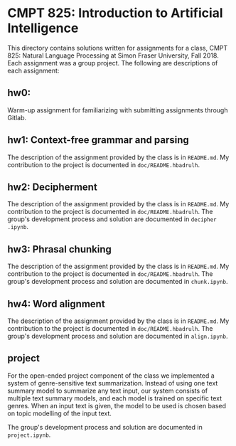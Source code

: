 # CMPT 825: Introduction to Artificial Intelligence
This directory contains solutions written for assignments for a class, 
CMPT 825: Natural Language Processing at Simon Fraser University, Fall 2018.
Each assignment was a group project. The following are descriptions of each
assignment:

## hw0: 
Warm-up assignment for familiarizing with submitting assignments through
Gitlab.

## hw1: Context-free grammar and parsing
The description of the assignment provided by the class is in `README.md`.
My contribution to the project is documented in `doc/README.hbadrulh`. 

## hw2: Decipherment
The description of the assignment provided by the class is in `README.md`.
My contribution to the project is documented in `doc/README.hbadrulh`.
The group's development process and solution are documented in `decipher
.ipynb`.

## hw3: Phrasal chunking
The description of the assignment provided by the class is in `README.md`.
My contribution to the project is documented in `doc/README.hbadrulh`.
The group's development process and solution are documented in `chunk.ipynb`.

## hw4: Word alignment
The description of the assignment provided by the class is in `README.md`.
My contribution to the project is documented in `doc/README.hbadrulh`.
The group's development process and solution are documented in `align.ipynb`.

## project
For the open-ended project component of the class we implemented a system of
genre-sensitive text summarization. Instead of using one text summary model 
to summarize any text input, our system consists of multiple text summary
 models, and each model is trained on specific text genres. When an input text 
is given, the model to be used is chosen based on topic modelling of the
 input text.

The group's development process and solution are documented in `project.ipynb`.






